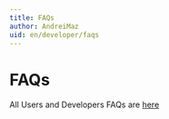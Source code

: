 ```yaml
---
title: FAQs
author: AndreiMaz
uid: en/developer/faqs
---
```

# FAQs

All Users and Developers FAQs are [here](xref:en/user-guide/installing/faq)
